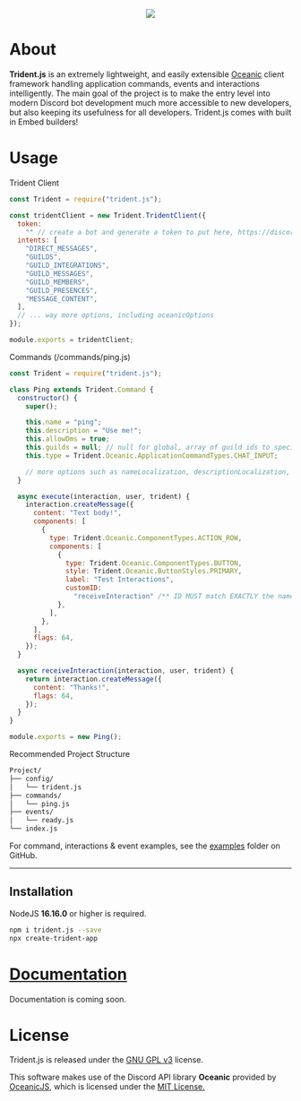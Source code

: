 <p align="center">
  <a href="https://npmjs.com/package/trident.js"><img src="https://img.shields.io/npm/v/trident.js.svg?style=flat-square&color=informational"></a>
</p>

# About

**Trident.js** is an extremely lightweight, and easily extensible [Oceanic](https://github.com/OceanicJS/Oceanic) client framework handling application commands, events and interactions intelligently. The main goal of the project is to make the entry level into modern Discord bot development much more accessible to new developers, but also keeping its usefulness for all developers.
Trident.js comes with built in Embed builders!

# Usage

Trident Client

```js
const Trident = require("trident.js");

const tridentClient = new Trident.TridentClient({
  token:
    "" // create a bot and generate a token to put here, https://discord.com/developers/applications
  intents: [
    "DIRECT_MESSAGES",
    "GUILDS",
    "GUILD_INTEGRATIONS",
    "GUILD_MESSAGES",
    "GUILD_MEMBERS",
    "GUILD_PRESENCES",
    "MESSAGE_CONTENT",
  ],
  // ... way more options, including oceanicOptions
});

module.exports = tridentClient;
```

Commands (/commands/ping.js)

```js
const Trident = require("trident.js");

class Ping extends Trident.Command {
  constructor() {
    super();

    this.name = "ping";
    this.description = "Use me!";
    this.allowDms = true;
    this.guilds = null; // null for global, array of guild ids to specify guilds or an async function that returns array of ids
    this.type = Trident.Oceanic.ApplicationCommandTypes.CHAT_INPUT;

    // more options such as nameLocalization, descriptionLocalization, etc..
  }

  async execute(interaction, user, trident) {
    interaction.createMessage({
      content: "Text body!",
      components: [
        {
          type: Trident.Oceanic.ComponentTypes.ACTION_ROW,
          components: [
            {
              type: Trident.Oceanic.ComponentTypes.BUTTON,
              style: Trident.Oceanic.ButtonStyles.PRIMARY,
              label: "Test Interactions",
              customID:
                "receiveInteraction" /** ID MUST match EXACTLY the name of the function below */,
            },
          ],
        },
      ],
      flags: 64,
    });
  }

  async receiveInteraction(interaction, user, trident) {
    return interaction.createMessage({
      content: "Thanks!",
      flags: 64,
    });
  }
}

module.exports = new Ping();
```

Recommended Project Structure

```sh
Project/
├── config/
│   └── trident.js
├── commands/
│   └── ping.js
├── events/
│   └── ready.js
└── index.js
```

For command, interactions & event examples, see the [examples](https://github.com/Velozity/trident.js/tree/master/examples) folder on GitHub.

<hr>

## Installation

NodeJS **16.16.0** or higher is required.

```sh
npm i trident.js --save
npx create-trident-app
```

# [Documentation](https://google.com)

Documentation is coming soon.

# License

Trident.js is released under the [GNU GPL v3](https://www.gnu.org/licenses/gpl-3.0.en.html) license.

This software makes use of the Discord API library **Oceanic** provided by [OceanicJS](https://github.com/OceanicJS), which is licensed under the [MIT License.](https://opensource.org/licenses/MIT)
